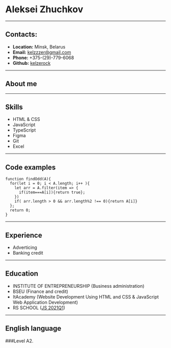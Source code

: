# __Aleksei Zhuchkov__
---

## __Contacts__:
* __Location:__ Minsk, Belarus
* __Email:__ kelzzzer@gmail.com
* __Phone:__ +375-(29)-779-6068
* __Github:__ [kelzerock](https://github.com/kelzerock)

---

## __About me__

---

## __Skills__
* HTML & CSS
* JavaScript
* TypeScript
* Figma
* Git
* Excel
---

## __Code examples__
```
function findOdd(A){
  for(let i = 0; i < A.length; i++ ){
    let arr = A.filter(item => {
      if(item===A[i]){return true};
    })
    if( arr.length > 0 && arr.length%2 !== 0){return A[i]}
  };
  return 0;
}
```
---

## __Experience__
* Adverticing
* Banking credit
---

## __Education__
* INSTITUTE OF ENTREPRENEURSHIP (Business administration)
* BSEU (Finance and credit)
* ItAcademy (Website Development Using HTML and CSS & JavaScript Web Application Development)
* RS SCHOOL ([JS 2021Q1](https://app.rs.school/certificate/sjc6h45g))
---

## __English language__
###Level A2.

